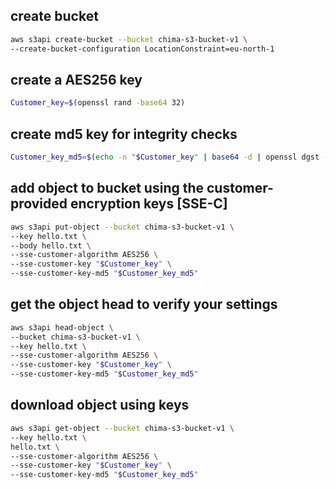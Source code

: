 ## create bucket
```sh 
aws s3api create-bucket --bucket chima-s3-bucket-v1 \
--create-bucket-configuration LocationConstraint=eu-north-1
```

## create a AES256 key 
```sh
Customer_key=$(openssl rand -base64 32)
```

## create md5 key for integrity checks
```sh
Customer_key_md5=$(echo -n "$Customer_key" | base64 -d | openssl dgst -md5 -binary |  openssl base64)
```

## add object to bucket using the customer-provided encryption keys [SSE-C]
```sh
aws s3api put-object --bucket chima-s3-bucket-v1 \
--key hello.txt \
--body hello.txt \
--sse-customer-algorithm AES256 \
--sse-customer-key "$Customer_key" \
--sse-customer-key-md5 "$Customer_key_md5"
```


## get the object head to verify your settings 
```sh
aws s3api head-object \
--bucket chima-s3-bucket-v1 \
--key hello.txt \
--sse-customer-algorithm AES256 \
--sse-customer-key "$Customer_key" \
--sse-customer-key-md5 "$Customer_key_md5"
```

## download object using keys 
```sh
aws s3api get-object --bucket chima-s3-bucket-v1 \
--key hello.txt \
hello.txt \
--sse-customer-algorithm AES256 \
--sse-customer-key "$Customer_key" \
--sse-customer-key-md5 "$Customer_key_md5"
```

